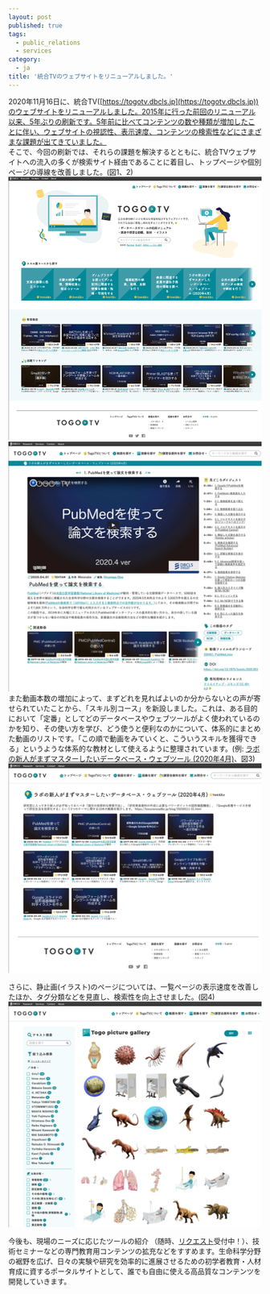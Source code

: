 ```yaml
---
layout: post
published: true
tags:
  - public_relations
  - services
category:
  - ja
title: '統合TVのウェブサイトをリニューアルしました。'
---
```

2020年11月16日に、統合TV([https://togotv.dbcls.jp](https://togotv.dbcls.jp))のウェブサイトをリニューアルしました。2015年に行った前回のリニューアル以来、5年ぶりの刷新です。5年前に比べてコンテンツの数や種類が増加したことに伴い、ウェブサイトの視認性、表示速度、コンテンツの検索性などにさまざまな課題が出てきていました。 <br />
そこで、今回の刷新では、それらの課題を解決するとともに、統合TVウェブサイトへの流入の多くが検索サイト経由であることに着目し、トップページや個別ページの導線を改善しました。(図1、2)<br />
![Fig-1](https://raw.githubusercontent.com/dbcls/website/master/services/images/DBCLSservices_TogoTV_jp_fig-1_20201117.png)  
![Fig-2](https://raw.githubusercontent.com/dbcls/website/master/services/images/DBCLSservices_TogoTV_jp_fig-2_20201117.png)
また動画本数の増加によって、まずどれを見ればよいのか分からないとの声が寄せられていたことから、「スキル別コース」を新設しました。これは、ある目的において「定番」としてどのデータベースやウェブツールがよく使われているのかを知り、その使い方を学び、どう使うと便利なのかについて、体系的にまとめた動画のリストです。「この順で動画をみていくと、こういうスキルを獲得できる」というような体系的な教材として使えるように整理されています。(例: [ラボの新人がまずマスターしたいデータベース・ウェブツール \(2020年4月\)](https://togotv2.dbcls.jp/course.html?id=PL0uaKHgcG00Z89qgyoEbSof6VSGVxpplc)、図3) <br />
![Fig-3](https://raw.githubusercontent.com/dbcls/website/master/services/images/DBCLSservices_TogoTV_jp_fig-3_20201117.png)

さらに、静止画(イラスト)のページについては、一覧ページの表示速度を改善したほか、タグ分類などを見直し、検索性を向上させました。(図4)<br />
![Fig-4](https://raw.githubusercontent.com/dbcls/website/master/services/images/DBCLSservices_TogoTV_jp_fig-4_20201117.png)

今後も、現場のニーズに応じたツールの紹介 （随時、[リクエスト](https://togotv2.dbcls.jp/request.html)受付中！）、技術セミナーなどの専門教育用コンテンツの拡充などをすすめます。生命科学分野の裾野を広げ、日々の実験や研究を効率的に進展させるための初学者教育・人材育成に資するポータルサイトとして、誰でも自由に使える高品質なコンテンツを開発していきます。

